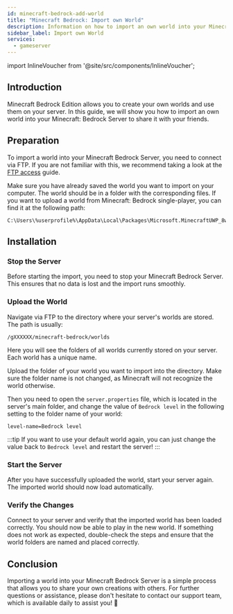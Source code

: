 ```yaml
---
id: minecraft-bedrock-add-world
title: "Minecraft Bedrock: Import own World"
description: Information on how to import an own world into your Minecraft Bedrock Server from ZAP-Hosting - ZAP-Hosting.com documentation
sidebar_label: Import own World
services:
  - gameserver
---
```


import InlineVoucher from '@site/src/components/InlineVoucher';

## Introduction
Minecraft Bedrock Edition allows you to create your own worlds and use them on your server. In this guide, we will show you how to import an own world into your Minecraft: Bedrock Server to share it with your friends.

<InlineVoucher />

## Preparation

To import a world into your Minecraft Bedrock Server, you need to connect via FTP. If you are not familiar with this, we recommend taking a look at the [FTP access](gameserver-ftpaccess.md) guide.

Make sure you have already saved the world you want to import on your computer. The world should be in a folder with the corresponding files.
If you want to upload a world from Minecraft: Bedrock single-player, you can find it at the following path:
```
C:\Users\%userprofile%\AppData\Local\Packages\Microsoft.MinecraftUWP_8wekyb3d8bbwe\LocalState\games\com.mojang\minecraftWorlds
```

## Installation

### Stop the Server

Before starting the import, you need to stop your Minecraft Bedrock Server. This ensures that no data is lost and the import runs smoothly.

### Upload the World

Navigate via FTP to the directory where your server's worlds are stored. The path is usually:

```
/gXXXXXX/minecraft-bedrock/worlds
```

Here you will see the folders of all worlds currently stored on your server. Each world has a unique name.

Upload the folder of your world you want to import into the directory. Make sure the folder name is not changed, as Minecraft will not recognize the world otherwise.

Then you need to open the `server.properties` file, which is located in the server's main folder, and change the value of `Bedrock level` in the following setting to the folder name of your world:

```
level-name=Bedrock level
```
:::tip
If you want to use your default world again, you can just change the value back to `Bedrock level` and restart the server!
:::

### Start the Server

After you have successfully uploaded the world, start your server again. The imported world should now load automatically.

### Verify the Changes

Connect to your server and verify that the imported world has been loaded correctly. You should now be able to play in the new world. If something does not work as expected, double-check the steps and ensure that the world folders are named and placed correctly.

## Conclusion

Importing a world into your Minecraft Bedrock Server is a simple process that allows you to share your own creations with others. For further questions or assistance, please don't hesitate to contact our support team, which is available daily to assist you! 🙂